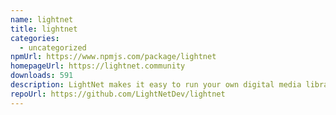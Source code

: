 ```yaml
---
name: lightnet
title: lightnet
categories:
  - uncategorized
npmUrl: https://www.npmjs.com/package/lightnet
homepageUrl: https://lightnet.community
downloads: 591
description: LightNet makes it easy to run your own digital media library.
repoUrl: https://github.com/LightNetDev/lightnet
---
```

